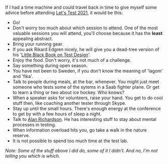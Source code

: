 <html><body><p>If I had a time machine and could travel back in time to give myself some advice before attending <a href="http://lets-test.com/">Let's Test 2021</a>,
it would be this:
</p><ul>
<li>Go!</li>
<li>Don't worry too much about which session to attend. One of the most valuable sessions you will attend, you'll choose because it has the <strong>least</strong> appealing abstract.</li>
<li>Bring your running gear.</li>
<li>If you ask Rikard Edgren nicely, he will give you a dead-tree version of his '<a href="http://www.thetesteye.com/papers/TheLittleBlackBookOnTestDesign.pdf">Little Black Book on Test Design</a>'.</li>
<li>Enjoy the food. Don't worry, it's not much of a challenge.</li>
<li>Say something during open season.</li>
<li>You have not been to Sweden, if you don't know the meaning of 'lagom' and 'fika'.</li>
<li>Talk to people during meals, at the bar, whenever. You might just meet someone who tests some of the sytems in a Saab fighter plane. Or get to learn a thing or two about ice hockey. Who knows?</li>
<li>When a speaker asks for volunteers, raise your hand. You get to do cool stuff then, like coaching another tester through Skype.</li>
<li>Stay up until the small hours. There's enough energy at the conference to get by with a few hours of sleep a night.</li>
<li>Talk to <a href="http://www.eviltester.com/">Alan Richardson</a>. He has interesting stuff to stay about mental processes in testing.</li>
<li>When information overload hits you, go take a walk in the nature reserve.</li>
<li>It is not possible to spend too much time at the test lab.</li>
</ul>
<em>Note: Some of the stuff above I did do, some of it I didn't. And no, I'm not telling you which is which.</em></body></html>